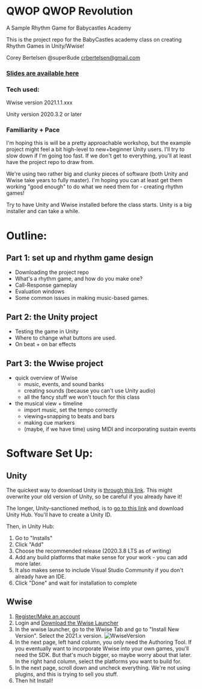 # QWOP QWOP Revolution
A Sample Rhythm Game for Babycastles Academy

This is the project repo for the BabyCastles academy class on creating Rhythm Games in Unity/Wwise!

Corey Bertelsen
@super8ude
crbertelsen@gmail.com

### [Slides are available here](https://docs.google.com/presentation/d/1fQVSYs5EKnu26jL4AQlMtb9-fXGOVe64DrgLHwGRwdE/edit?usp=sharing)

### Tech used:

Wwise version 2021.1.1.xxx

Unity version 2020.3.2 or later

### Familiarity + Pace
I'm hoping this is will be a pretty approachable workshop, but the example project might feel a bit high-level to new+beginner Unity users.  I'll try to slow down if I'm going too fast.  If we don't get to everything, you'll at least have the project repo to draw from.

We're using two rather big and clunky pieces of software (both Unity and Wwise take years to fully master).  I'm hoping you can at least get them working "good enough" to do what we need them for - creating rhythm games!

Try to have Unity and Wwise installed before the class starts.  Unity is a big installer and can take a while.

# Outline:
## Part 1: set up and rhythm game design
- Downloading the project repo
- What's a rhythm game, and how do you make one?
- Call-Response gameplay
- Evaluation windows
- Some common issues in making music-based games.

## Part 2: the Unity project
- Testing the game in Unity
- Where to change what buttons are used.
- On beat + on bar effects

## Part 3: the Wwise project
- quick overview of Wwise
  - music, events, and sound banks
  - creating sounds (because you can't use Unity audio)
  - all the fancy stuff we won't touch for this class
- the musical view + timeline
  - import music, set the tempo correctly
  - viewing+snapping to beats and bars
  - making cue markers
  - (maybe, if we have time) using MIDI and incorporating sustain events


# Software Set Up:

## Unity

The quickest way to download Unity is [through this link](https://unity3d.com/unity/qa/lts-releases?version=2020.3).  This might overwrite your old version of Unity, so be careful if you already have it!

The longer, Unity-sanctioned method, is to [go to this link](https://store.unity.com/download?ref=personal) and download Unity Hub.  You'll have to create a Unity ID.

Then, in Unity Hub: 
1. Go to "Installs"
2. Click "Add"
3. Choose the recommended release (2020.3.8 LTS as of writing)
4. Add any build platforms that make sense for your work - you can add more later.  
5. It also makes sense to include Visual Studio Community if you don't already have an IDE.
6. Click "Done" and wait for installation to complete

## Wwise

1. [Register/Make an account](https://www.audiokinetic.com/sign-in/) 
2. Login and [Download the Wwise Launcher](https://www.audiokinetic.com/download/)
3. In the wwise launcher, go to the Wwise Tab and go to "Install New Version".  Select the 2021.x version.  ![WwiseVersion](https://user-images.githubusercontent.com/6278122/118379039-bc668a00-b5a5-11eb-9070-5f78683fb098.png)
4. In the next page, left hand column, you only need the Authoring Tool. If you eventually want to incorporate Wwise into your own games, you'll need the SDK. But that's much bigger, so maybe worry about that later.  In the right hand column, select the platforms you want to build for.
5. In the next page, scroll down and uncheck everything.  We're not using plugins, and this is trying to sell you stuff.
6. Then hit Install!
